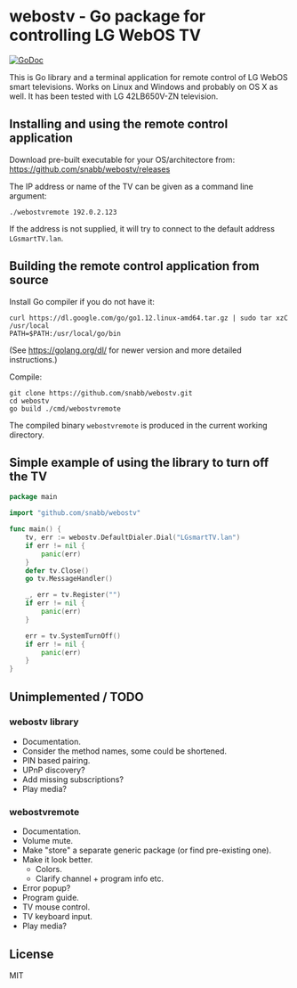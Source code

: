 webostv - Go package for controlling LG WebOS TV
================================================

[![GoDoc](https://godoc.org/github.com/snabb/webostv?status.svg)](https://godoc.org/github.com/snabb/webostv)

This is Go library and a terminal application for remote control of
LG WebOS smart televisions. Works on Linux and Windows and probably
on OS X as well. It has been tested with LG 42LB650V-ZN television.


Installing and using the remote control application
---------------------------------------------------

Download pre-built executable for your OS/architectore from: 
https://github.com/snabb/webostv/releases

The IP address or name of the TV can be given as a command line argument:
```
./webostvremote 192.0.2.123
```
If the address is not supplied, it will try to connect to the default
address `LGsmartTV.lan`.


Building the remote control application from source
---------------------------------------------------

Install Go compiler if you do not have it:
```
curl https://dl.google.com/go/go1.12.linux-amd64.tar.gz | sudo tar xzC /usr/local
PATH=$PATH:/usr/local/go/bin
```
(See https://golang.org/dl/ for newer version and more detailed
instructions.)

Compile:
```
git clone https://github.com/snabb/webostv.git
cd webostv
go build ./cmd/webostvremote
```
The compiled binary `webostvremote` is produced in the current working
directory.


Simple example of using the library to turn off the TV
------------------------------------------------------

```Go
package main

import "github.com/snabb/webostv"

func main() {
	tv, err := webostv.DefaultDialer.Dial("LGsmartTV.lan")
	if err != nil {
		panic(err)
	}
	defer tv.Close()
	go tv.MessageHandler()

	_, err = tv.Register("")
	if err != nil {
		panic(err)
	}

	err = tv.SystemTurnOff()
	if err != nil {
		panic(err)
	}
}
```

Unimplemented / TODO
--------------------

### webostv library

- Documentation.
- Consider the method names, some could be shortened.
- PIN based pairing.
- UPnP discovery?
- Add missing subscriptions?
- Play media? 

### webostvremote 

- Documentation.
- Volume mute.
- Make "store" a separate generic package (or find pre-existing one).
- Make it look better.
  * Colors.
  * Clarify channel + program info etc.
- Error popup?
- Program guide.
- TV mouse control.
- TV keyboard input.
- Play media?


License
-------

MIT
